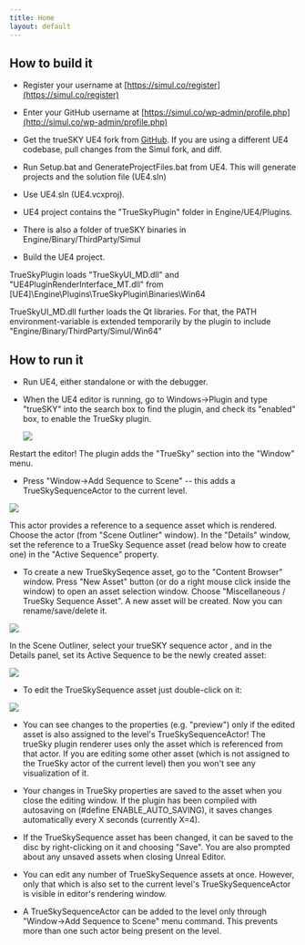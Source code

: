```yaml
---
title: Home
layout: default
---
```

How to build it
---
* Register your username at [https://simul.co/register](https://simul.co/register)
* Enter your GitHub username at [https://simul.co/wp-admin/profile.php](http://simul.co/wp-admin/profile.php)
* Get the trueSKY UE4 fork from [GitHub](https://github.com/simul/UnrealEngine).
If you are using a different UE4 codebase, pull changes from the Simul fork, and diff.

* Run Setup.bat and GenerateProjectFiles.bat from UE4. This will generate projects and the solution file (UE4.sln)

* Use UE4.sln (UE4.vcxproj).

* UE4 project contains the "TrueSkyPlugin" folder in Engine/UE4/Plugins.

* There is also a folder of trueSKY binaries in Engine/Binary/ThirdParty/Simul

* Build the UE4 project.

TrueSkyPlugin loads "TrueSkyUI_MD.dll" and "UE4PluginRenderInterface_MT.dll" from [UE4]\Engine\Plugins\TrueSkyPlugin\Binaries\Win64

TrueSkyUI_MD.dll further loads the Qt libraries. For that, the PATH environment-variable is extended temporarily by the plugin to include "Engine/Binary/ThirdParty/Simul/Win64"


How to run it
---
* Run UE4, either standalone or with the debugger.
* When the UE4 editor is running, go to Windows->Plugin and type "trueSKY" into the search box to find the plugin, and check its "enabled" box, to enable the TrueSky plugin.

  <a href="http://simul.co/wp-content/uploads/2014/07/UE4_ShowPlugins.png"><img src="http://simul.co/wp-content/uploads/2014/07/UE4_ShowPlugins-96x300.png" /></a>

Restart the editor! The plugin adds the "TrueSky" section into the "Window" menu.
* Press "Window->Add Sequence to Scene" -- this adds a TrueSkySequenceActor to the current level.

 <a href="http://simul.co/wp-content/uploads/2014/07/UE4_AddSequence.png"><img src="http://simul.co/wp-content/uploads/2014/07/UE4_AddSequence-81x300.png"/></a> 

This actor provides a reference to a sequence asset which is rendered. Choose the actor (from "Scene Outliner" window). In the "Details" window, set the reference to a TrueSky Sequence asset (read below how to create one) in the "Active Sequence" property.

* To create a new TrueSkySeqence asset, go to the "Content Browser" window. Press "New Asset" button (or do a right mouse click inside the window) to open an asset selection window. Choose "Miscellaneous / TrueSky Sequence Asset". A new asset will be created. Now you can rename/save/delete it.

<a href="http://simul.co/wp-content/uploads/2014/07/UE4_CreateAsset.png"><img src="http://simul.co/wp-content/uploads/2014/07/UE4_CreateAsset-233x300.png"/></a> 

 In the Scene Outliner, select your trueSKY sequence actor , and in the Details panel, set its Active Sequence to be the newly created asset: 
 
<a href="http://simul.co/wp-content/uploads/2014/07/Clipboard-Image-8.png"><img src="http://simul.co/wp-content/uploads/2014/07/Clipboard-Image-8-150x150.png"/></a> 

* To edit the TrueSkySequence asset just double-click on it:

<a class=" id=" title="" href="http://simul.co/wp-content/uploads/2014/07/Editor.png"><img src="http://simul.co/wp-content/uploads/2014/07/Editor-150x150.png" /></a>

* You can see changes to the properties (e.g. "preview") only if the edited asset is also assigned to the level's TrueSkySequenceActor! The trueSky plugin renderer uses only the asset which is referenced from that actor. If you are editing some other asset (which is not assigned to the TrueSky actor of the current level) then you won't see any visualization of it.

* Your changes in TrueSky properties are saved to the asset when you close the editing window. If the plugin has been compiled with autosaving on (#define ENABLE_AUTO_SAVING), it saves changes automatically every X seconds (currently X=4).

* If the TrueSkySequence asset has been changed, it can be saved to the disc by right-clicking on it and choosing "Save". You are also prompted about any unsaved assets when closing Unreal Editor.

* You can edit any number of TrueSkySequence assets at once. However, only that which is also set to the current level's TrueSkySequenceActor is visible in editor's rendering window.

* A TrueSkySequenceActor can be added to the level only through "Window->Add Sequence to Scene" menu command. This prevents more than one such actor being present on the level.

			
			